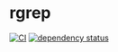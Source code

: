 # rgrep

[![CI](https://github.com/skewnart/rgrep/actions/workflows/ci.yml/badge.svg)](https://github.com/skewnart/rgrep/actions/workflows/ci.yml)
[![dependency status](https://deps.rs/repo/github/skewnart/rgrep/status.svg)](https://deps.rs/repo/github/skewnart/rgrep)
